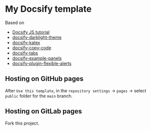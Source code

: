 # My Docsify template

Based on 

- [Docsify JS tutorial](https://michaelcurrin.github.io/docsify-js-tutorial/)
- [docsify-darklight-theme](https://docsify-darklight-theme.boopathikumar.me/)
- [docsify-katex](https://upupming.site/docsify-katex/docs/)
- [docsify-copy-code](https://github.com/jperasmus/docsify-copy-code)
- [docsify-tabs](https://jhildenbiddle.github.io/docsify-tabs/)
- [docsify-example-panels](https://vagnerdomingues.github.io/docsify-example-panels/)
- [docsify-plugin-flexible-alerts](https://github.com/fzankl/docsify-plugin-flexible-alerts)

## Hosting on GitHub pages

After `Use this template`, in the `repository settings` -> `pages` -> select `public` folder for the `main` branch.

## Hosting on GitLab pages

Fork this project.